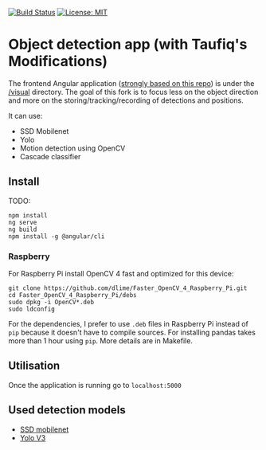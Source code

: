 [![Build Status](https://img.shields.io/endpoint.svg?url=https%3A%2F%2Factions-badge.atrox.dev%2Fcristianpb%2Fobject-detection%2Fbadge%3Fref%3Dmaster&style=flat)](https://actions-badge.atrox.dev/cristianpb/object-detection/goto?ref=master) [![License: MIT](https://img.shields.io/badge/License-MIT-yellow.svg)](https://opensource.org/licenses/MIT)

# Object detection app (with Taufiq's Modifications)

The frontend Angular application ([strongly based on this repo](https://github.com/cristianpb/object-detection-frontend)) 
is under the [/visual](/visual) directory. The goal of this fork is to focus less on the object direction and more on
the storing/tracking/recording of detections and positions. 

It can use:
* SSD Mobilenet
* Yolo
* Motion detection using OpenCV
* Cascade classifier

## Install
TODO: 
```
npm install
ng serve 
ng build
npm install -g @angular/cli

```

### Raspberry

For Raspberry Pi install OpenCV 4 fast and optimized for this device:

```
git clone https://github.com/dlime/Faster_OpenCV_4_Raspberry_Pi.git
cd Faster_OpenCV_4_Raspberry_Pi/debs
sudo dpkg -i OpenCV*.deb
sudo ldconfig
```

For the dependencies, I prefer to use `.deb` files in Raspberry Pi instead of
`pip` because it doesn't have to compile sources. For installing pandas takes
more than 1 hour using `pip`. More details are in Makefile.

## Utilisation

Once the application is running go to `localhost:5000`

## Used detection models
* [SSD mobilenet](https://github.com/opencv/opencv/wiki/TensorFlow-Object-Detection-API#use-existing-config-file-for-your-model)
* [Yolo V3](https://pjreddie.com/darknet/yolo/)
